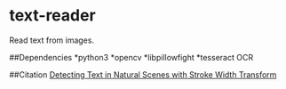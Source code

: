 # text-reader
Read text from images.


##Dependencies
*python3
*opencv
*libpillowfight
*tesseract OCR

##Citation
[Detecting Text in Natural Scenes with Stroke Width Transform](http://cmp.felk.cvut.cz/%7Ecernyad2/TextCaptchaPdf/Detecting%20Text%20in%20Natural%20Scenes%20with%20Stroke%20Width%20Transform.pdf)

